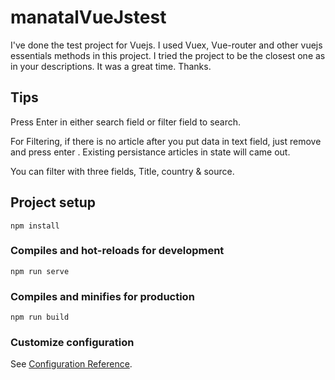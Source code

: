# manatalVueJstest

I've done the test project for Vuejs. I used Vuex, Vue-router and other vuejs essentials methods in this project. I tried the project to be the closest one as in your descriptions. It was a great time. Thanks.

## Tips

Press Enter in either search field or filter field to search.

For Filtering, if there is no article after you put data in text field, just remove and press enter . Existing persistance articles in state will came out.

You can filter with three fields, Title, country & source. 

## Project setup

```
npm install
```

### Compiles and hot-reloads for development

```
npm run serve
```

### Compiles and minifies for production

```
npm run build
```

### Customize configuration

See [Configuration Reference](https://cli.vuejs.org/config/).
